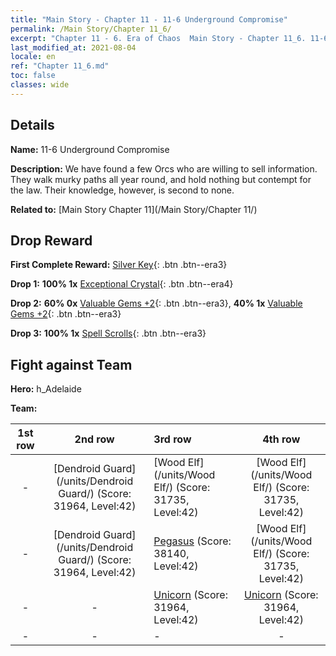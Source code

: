 ```yaml
---
title: "Main Story - Chapter 11 - 11-6 Underground Compromise"
permalink: /Main Story/Chapter 11_6/
excerpt: "Chapter 11 - 6. Era of Chaos  Main Story - Chapter 11_6. 11-6 Underground Compromise"
last_modified_at: 2021-08-04
locale: en
ref: "Chapter 11_6.md"
toc: false
classes: wide
---
```


## Details

 **Name:** 11-6 Underground Compromise

 **Description:** We have found a few Orcs who are willing to sell information. They walk murky paths all year round, and hold nothing but contempt for the law. Their knowledge, however, is second to none.

 **Related to:** [Main Story Chapter 11](/Main Story/Chapter 11/)

## Drop Reward

 **First Complete Reward:** [Silver Key](/Items/con_693/){: .btn .btn--era3}

 **Drop 1:** **100% 1x** [Exceptional Crystal](/Items/mat_38/){: .btn .btn--era4}

 **Drop 2:** **60% 0x** [Valuable Gems +2](/Items/mat_30/){: .btn .btn--era3}, **40% 1x** [Valuable Gems +2](/Items/mat_30/){: .btn .btn--era3}

 **Drop 3:** **100% 1x** [Spell Scrolls](/Items/con_694/){: .btn .btn--era3}


## Fight against Team
 **Hero:** h_Adelaide

 **Team:**


  | 1st row | 2nd row | 3rd row | 4th row |
  |:----:|:----:|:----|:----:|
  | - | [Dendroid Guard](/units/Dendroid Guard/) (Score: 31964, Level:42)  | [Wood Elf](/units/Wood Elf/) (Score: 31735, Level:42)  | [Wood Elf](/units/Wood Elf/) (Score: 31735, Level:42)  |
  | - | [Dendroid Guard](/units/Dendroid Guard/) (Score: 31964, Level:42)  | [Pegasus](/units/Pegasus/) (Score: 38140, Level:42)  | [Wood Elf](/units/Wood Elf/) (Score: 31735, Level:42)  |
  | - | - | [Unicorn](/units/Unicorn/) (Score: 31964, Level:42)  | [Unicorn](/units/Unicorn/) (Score: 31964, Level:42)  |
  | - | - | - | - |


